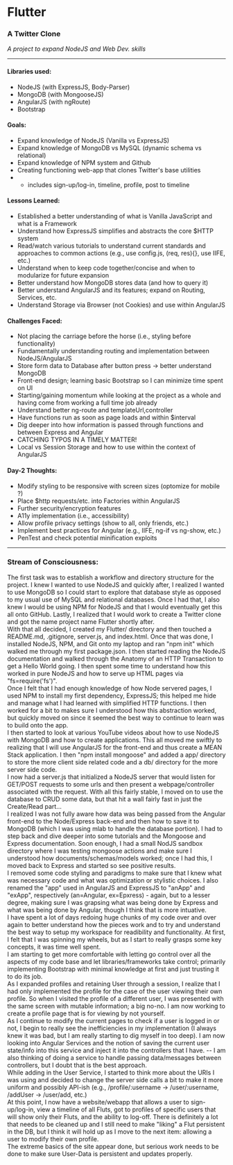 # Flutter
### A Twitter Clone
_A project to expand NodeJS and Web Dev. skills_
--- --- --- --- --- --- --- --- --- --- --- ---
#### Libraries used:
+ NodeJS (with ExpressJS, Body-Parser)
+ MongoDB (with MongooseJS)
+ AngularJS (with ngRoute)
+ Bootstrap

#### Goals:
+ Expand knowledge of NodeJS (Vanilla vs ExpressJS)
+ Expand knowledge of MongoDB vs MySQL (dynamic schema vs relational)
+ Expand knowledge of NPM system and Github
+ Creating functioning web-app that clones Twitter's base utilities
+ + includes sign-up/log-in, timeline, profile, post to timeline

#### Lessons Learned:
+ Established a better understanding of what is Vanilla JavaScript and what is a Framework
+ Understand how ExpressJS simplifies and abstracts the core $HTTP system
+ Read/watch various tutorials to understand current standards and approaches to common actions (e.g.,  use config.js, (req, res){}, use IIFE, etc.)
+ Understand when to keep code together/concise and when to modularize for future expansion
+ Better understand how MongoDB stores data (and how to query it)
+ Better understand AngularJS and its features; expand on Routing, Services, etc.
+ Understand Storage via Browser (not Cookies) and use within AngularJS

#### Challenges Faced:
+ Not placing the carriage before the horse (i.e., styling before functionality)
+ Fundamentally understanding routing and implementation between NodeJS/AngularJS
+ Store form data to Database after button press -> better understand MongoDB
+ Front-end design; learning basic Bootstrap so I can minimize time spent on UI
+ Starting/gaining momentum while looking at the project as a whole and having come from working a full time job already 
+ Understand better ng-route and templateUrl,controller
+ Have functions run as soon as page loads and within $interval
+ Dig deeper into how information is passed through functions and between Express and Angular
+ CATCHING TYPOS IN A TIMELY MATTER!
+ Local vs Session Storage and how to use within the context of AngularJS

#### Day-2 Thoughts:
+ Modify styling to be responsive with screen sizes (optomize for mobile ?)
+ Place $http requests/etc. into Factories within AngularJS
+ Further security/encryption features
+ A11y implementation (i.e., accessibility)
+ Allow profile privacy settings (show to all, only friends, etc.)
+ Implement best practices for Angular (e.g., IIFE, ng-if vs ng-show, etc.)
+ PenTest and check potential minification exploits

--- --- --- --- --- --- --- --- --- --- --- ---
### Stream of Consciousness:
The first task was to establish a workflow and directory structure for the project. I knew I wanted to use NodeJS and quickly after, I realized I wanted to use MongoDB so I could start to explore that database style as opposed to my usual use of MySQL and relational databases. Once I had that, I also knew I would be using NPM for NodeJS and that I would eventually get this all onto GitHub. Lastly, I realized that I would work to create a Twitter clone and got the name project name Flutter shortly after.  
With that all decided, I created my Flutter/ directory and then touched a README.md, .gitignore, server.js, and index.html. Once that was done, I installed NodeJS, NPM, and Git onto my laptop and ran "npm init" which walked me through my first package.json. I then started reading the NodeJS documentation and walked through the Anatomy of an HTTP Transaction to get a Hello World going. I then spent some time to understand how this worked in pure NodeJS and how to serve up HTML pages via "fs=require('fs')".  
Once I felt that I had enough knowledge of how Node servered pages, I used NPM to install my first dependency, ExpressJS; this helped me hide and manage what I had learned with simplified HTTP functions. I then worked for a bit to makes sure I understood how this abstraction worked, but quickly moved on since it seemed the best way to continue to learn was to build onto the app.  
I then started to look at various YouTube videos about how to use NodeJS with MongoDB and how to create applications. This all moved me swiftly to realizing that I will use AngularJS for the front-end and thus create a MEAN Stack application. I then "npm install mongoose" and added a app/ directory to store the more client side related code and a db/ directory for the more server side code.  
I now had a server.js that initialized a NodeJS server that would listen for GET/POST requests to some urls and then present a webpage/controller associated with the request. With all this fairly stable, I moved on to use the database to CRUD some data, but that hit a wall fairly fast in just the Create/Read part...  
I realized I was not fully aware how data was being passed from the Angular front-end to the Node/Express back-end and then how to save it to MongoDB (which I was using mlab to handle the database portion). I had to step back and dive deeper into some tutorials and the Mongoose and Express documentation. Soon enough, I had a small NodJS sandbox directory where I was testing mongoose actions and make sure I understood how documents/schemas/models worked; once I had this, I moved back to Express and started so see positive results.  
I removed some code styling and paradigms to make sure that I knew what was necessary code and what was optimization or stylistic choices. I also renamed the "app" used in AngularJS and ExpressJS to "anApp" and "exApp", respectively (an=Angular, ex=Epxress) - again, but to a lesser degree, making sure I was grapsing what was being done by Express and what was being done by Angular, though I think that is more intuative.  
I have spent a lot of days redoing huge chunks of my code over and over again to better understand how the pieces work and to try and understand the best way to setup my workspace for readibility and functionality. At first, I felt that I was spinning my wheels, but as I start to really grasps some key concepts, it was time well spent.  
I am starting to get more comfortable with letting go control over all the aspects of my code base and let libraries/frameworks take control; primarily implementing Bootstrap with minimal knowledge at first and just trusting it to do its job.  
As I expanded profiles and retaining User through a session, I realize that I had only implemented the profile for the case of the user viewing their own profile. So when I visited the profile of a different user, I was presented with the same screen with mutable information; a big no-no. I am now working to create a profile page that is for viewing by not yourself.  
As I continue to modify the current pages to check if a user is logged in or not, I begin to really see the inefficiencies in my implementation (I always knew it was bad, but I am really starting to dig myself in too deep). I am now looking into Angular Services and the notion of saving the current user state/info into this service and inject it into the controllers that I have. -- I am also thinking of doing a service to handle passing data/messages between controllers, but I doubt that is the best approach.  
While adding in the User Service, I started to think more about the URIs I was using and decided to change the server side calls a bit to make it more uniform and possibly API-ish (e.g., /profile/:username -> /user/:username, /addUser -> /user/add, etc.)  
At this point, I now have a website/webapp that allows a user to sign-up/log-in, view a timeline of all Fluts, got to profiles of specific users that will show only their Fluts, and the ability to log-off. There is definitely a lot that needs to be cleaned up and I still need to make "liking" a Flut persistent in the DB, but I think it will hold up as I move to the next item: allowing a user to modify their own profile.  
The extreme basics of the site appear done, but serious work needs to be done to make sure User-Data is persistent and updates properly.  



